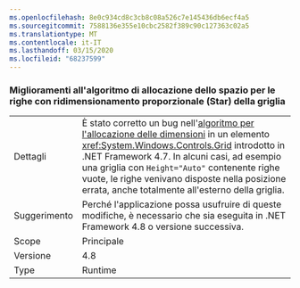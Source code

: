 ```yaml
---
ms.openlocfilehash: 8e0c934cd8c3cb8c08a526c7e145436db6ecf4a5
ms.sourcegitcommit: 7588136e355e10cbc2582f389c90c127363c02a5
ms.translationtype: MT
ms.contentlocale: it-IT
ms.lasthandoff: 03/15/2020
ms.locfileid: "68237599"
---
```

### <a name="improvements-to-grid-star-rows-space-allocating-algorithm"></a>Miglioramenti all'algoritmo di allocazione dello spazio per le righe con ridimensionamento proporzionale (Star) della griglia

|   |   |
|---|---|
|Dettagli|È stato corretto un bug nell'[algoritmo per l'allocazione delle dimensioni](https://github.com/Microsoft/dotnet/blob/master/Documentation/compatibility/wpf-grid-allocation-of-space-to-star-columns.md) in un elemento <xref:System.Windows.Controls.Grid> introdotto in .NET Framework 4.7.  In alcuni casi, ad esempio una griglia con <code>Height=&quot;Auto&quot;</code> contenente righe vuote, le righe venivano disposte nella posizione errata, anche totalmente all'esterno della griglia.|
|Suggerimento|Perché l'applicazione possa usufruire di queste modifiche, è necessario che sia eseguita in .NET Framework 4.8 o versione successiva.|
|Scope|Principale|
|Versione|4.8|
|Type|Runtime|
